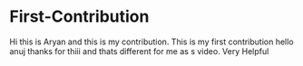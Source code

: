 # First-Contribution
Hi this is Aryan and this is my contribution.
This is my first contribution
hello anuj thanks for thiii and thats different for me as s video. Very Helpful
